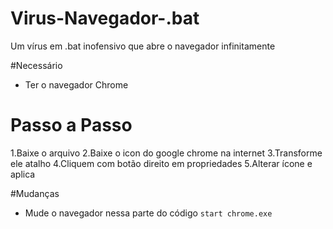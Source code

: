 # Virus-Navegador-.bat
Um vírus em .bat inofensivo que abre o navegador infinitamente

#Necessário 
- Ter o navegador Chrome 

# Passo a Passo
1.Baixe o arquivo 
2.Baixe o icon do google chrome na internet
3.Transforme ele atalho
4.Cliquem com botão direito em propriedades
5.Alterar ícone e aplica

#Mudanças
- Mude o navegador nessa parte do código `start chrome.exe`
